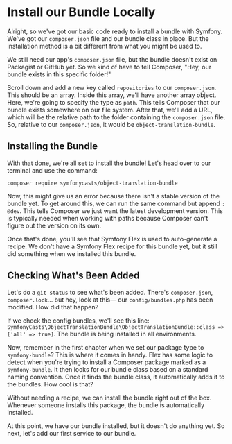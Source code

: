 # Install our Bundle Locally

Alright, so we've got our basic code ready to install a bundle with
Symfony. We've got our `composer.json` file and our bundle class in place.
But the installation method is a bit different from what you might be used
to.

We still need our app's `composer.json` file, but the bundle doesn't exist
on Packagist or GitHub yet. So we kind of have to tell Composer, "Hey, our
bundle exists in this specific folder!"

Scroll down and add a new key called `repositories` to our `composer.json`.
This should be an array. Inside this array, we'll have another array
object. Here, we're going to specify the type as `path`. This tells
Composer that our bundle exists somewhere on our file system. After that,
we'll add a URL, which will be the relative path to the folder containing
the `composer.json` file. So, relative to our `composer.json`, it would be
`object-translation-bundle`.

## Installing the Bundle

With that done, we're all set to install the bundle! Let's head over to our
terminal and use the command:

```terminal
composer require symfonycasts/object-translation-bundle
```

Now, this might give us an error because there isn't a stable version of
the bundle yet. To get around this, we can run the same command but append
`: @dev`. This tells Composer we just want the latest development version.
This is typically needed when working with paths because Composer can't
figure out the version on its own.

Once that's done, you'll see that Symfony Flex is used to auto-generate a
recipe. We don't have a Symfony Flex recipe for this bundle yet, but it
still did something when we installed this bundle.

## Checking What's Been Added

Let's do a `git status` to see what's been added. There's `composer.json`,
`composer.lock`... but hey, look at this— our `config/bundles.php` has
been modified. How did that happen?

If we check the config bundles, we'll see this line:
`SymfonyCasts\ObjectTranslationBundle\ObjectTranslationBundle::class =>
['all' => true]`. The bundle is being installed in all environments.

Now, remember in the first chapter when we set our package type to
`symfony-bundle`? This is where it comes in handy. Flex has some logic to
detect when you're trying to install a Composer package marked as a
`symfony-bundle`. It then looks for our bundle class based on a standard
naming convention. Once it finds the bundle class, it automatically adds it
to the bundles. How cool is that?

Without needing a recipe, we can install the bundle right out of the box.
Whenever someone installs this package, the bundle is automatically
installed.

At this point, we have our bundle installed, but it doesn't do anything
yet. So next, let's add our first service to our bundle.
